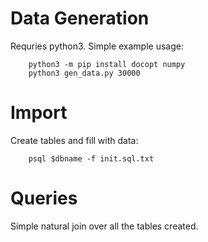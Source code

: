 # Data Generation
Requries python3. Simple example usage:

```
	python3 -m pip install docopt numpy
	python3 gen_data.py 30000
```

# Import
Create tables and fill with data:

```
	psql $dbname -f init.sql.txt
```

# Queries
Simple natural join over all the tables created.

